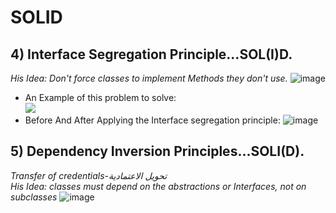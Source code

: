 # SOLID

## 4) Interface Segregation Principle...SOL(I)D.
*His Idea: Don't force classes to implement Methods they don't use.*
![image](https://github.com/user-attachments/assets/aebc3cec-cfe7-4a3d-93d2-bff57a9e9a38)

- An Example of this problem to solve:<br>
![](https://github.com/user-attachments/assets/e1ccbb8f-bad5-4a04-ad49-b4e2d8a13d9e)
- Before And After Applying the Interface segregation principle:
![image](https://github.com/user-attachments/assets/30c0c259-b240-4c6d-992f-1076606e7334)


## 5) Dependency Inversion Principles...SOLI(D).
*Transfer of credentials-تحويل الاعتمادية*<br>
*His Idea: classes must depend on the abstractions or Interfaces, not on subclasses* 
![image](https://github.com/user-attachments/assets/37eb7234-6454-4b8c-9a83-72fab3450ce7)



